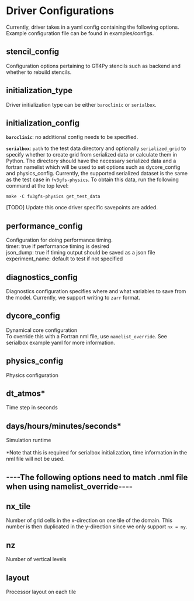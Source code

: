 # Driver Configurations
Currently, driver takes in a yaml config containing the following options. Example configuration file can be found in examples/configs.
## stencil_config
Configuration options pertaining to GT4Py stencils such as backend and whether to rebuild stencils.

## initialization_type
Driver initialization type can be either `baroclinic` or `serialbox`.

## initialization_config
**`baroclinic`**:  no additional config needs to be specified.

**`serialbox`**:  `path` to the test data directory and optionally `serialized_grid` to specify whether to create grid from serialized data or calculate them in Python. The directory should have the necessary serialized data and a fortran namelist which will be used to set options such as dycore_config and physics_config. Currently, the supported serialized dataset is the same as the test case in `fv3gfs-physics`. To obtain this data, run the following command at the top level:
```
make -C fv3gfs-physics get_test_data
```
[TODO] Update this once driver specific savepoints are added.

## performance_config
Configuration for doing performance timing. \
timer: true if performance timing is desired \
json_dump: true if timing output should be saved as a json file \
experiment_name: default to test if not specified
## diagnostics_config
Diagnostics configuration specifies where and what variables to save from the model. Currently, we support writing to `zarr` format.

## dycore_config
Dynamical core configuration \
To override this with a Fortran nml file, use `namelist_override`. See serialbox example yaml for more information.

## physics_config
Physics configuration

## dt_atmos*
Time step in seconds

## days/hours/minutes/seconds*
Simulation runtime \
\
*Note that this is required for serialbox initialization, time information in the nml file will not be used.

## ----**The following options need to match .nml file when using namelist_override**----
## nx_tile
Number of grid cells in the x-direction on one tile of the domain. This number is then duplicated in the y-direction since we only support `nx = ny`.

## nz
Number of vertical levels

## layout
Processor layout on each tile
